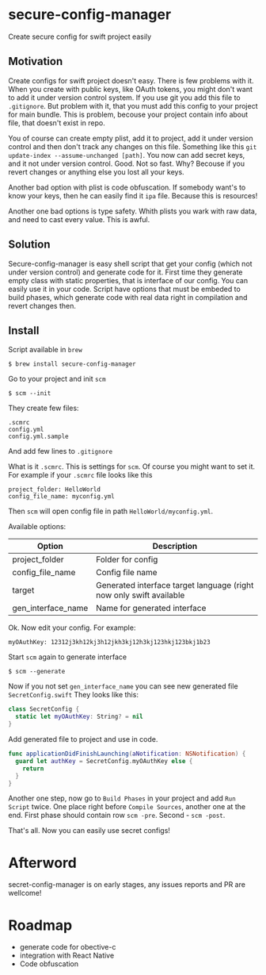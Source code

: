 # secure-config-manager

Create secure config for swift project easily

## Motivation

Create configs for swift project doesn't easy. There is few problems with it.
When you create with public keys, like OAuth tokens, you might don't want to
add it under version control system. If you use git you add this file to `.gitignore`.
But problem with it, that you must add this config to your project for main bundle.
This is problem, becouse your project contain info about file, that doesn't exist in repo.

You of course can create empty plist, add it to project, add it under version control and then
don't track any changes on this file. Something like this `git update-index --assume-unchanged [path]`.
You now can add secret keys, and it not under version control. Good.
Not so fast. Why? Becouse if you revert changes or anything else you lost all your keys.

Another bad option with plist is code obfuscation. If somebody want's to know your keys, then he can easily find it
`ipa` file. Because this is resources!

Another one bad options is type safety. Whith plists you wark with raw data, and need to cast every value. This is awful.

## Solution

Secure-config-manager is easy shell script that get your config (which not under version control) and 
generate code for it. First time they generate empty class with static properties, that is interface of our config. You can easily use it in your code. Script have options that must be embeded to build phases, which generate code with real
data right in compilation and revert changes then.

## Install

Script available in `brew`
```
$ brew install secure-config-manager
```

Go to your project and init `scm`
```
$ scm --init
```

They create few files:
```
.scmrc
config.yml
config.yml.sample
```
And add few lines to `.gitignore`

What is it `.scmrc`. This is settings for `scm`. Of course you might want to set it.
For example if your `.scmrc` file looks like this
```
project_folder: HelloWorld
config_file_name: myconfig.yml
```
Then `scm` will open config file in path `HelloWorld/myconfig.yml`.

Available options:

Option | Description
-------|------------
project_folder | Folder for config
config_file_name | Config file name
target | Generated interface target language (right now only swift available |
gen_interface_name | Name for generated interface

Ok. Now edit your config. For example:
```
myOAuthKey: 12312j3kh12kj3h12jkh3kj12h3kj123hkj123bkj1b23
```

Start `scm` again to generate interface
```
$ scm --generate
```
Now if you not set `gen_interface_name` you can see new generated file `SecretConfig.swift`
They looks like this:
```swift
class SecretConfig {
  static let myOAuthKey: String? = nil
}
```

Add generated file to project and use in code.
```swift
func applicationDidFinishLaunching(aNotification: NSNotification) {
  guard let authKey = SecretConfig.myOAuthKey else {
    return
  }
}
```

Another one step, now go to `Build Phases` in your project and add `Run Script` twice. One place right before
`Compile Sources`, another one at the end.
First phase should contain row `scm -pre`. Second - `scm -post`.

That's all. Now you can easily use secret configs!

# Afterword

secret-config-manager is on early stages, any issues reports and PR are wellcome!

# Roadmap
* generate code for obective-c
* integration with React Native
* Code obfuscation
